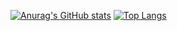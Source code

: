 [![Anurag's GitHub stats](https://github-readme-stats.vercel.app/api?username=TeddyGlass&include_all_commits=true&theme=vue)](https://github.com/anuraghazra/github-readme-stats)
[![Top Langs](https://github-readme-stats.vercel.app/api/top-langs/?username=TeddyGlass&layout=compact&theme=vue)](https://github.com/anuraghazra/github-readme-stats)
